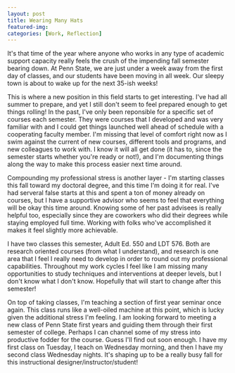 ```yaml
---
layout: post
title: Wearing Many Hats 
featured-img:
categories: [Work, Reflection]
---
```


It's that time of the year where anyone who works in any type of academic support capacity really feels the crush of the impending fall semester bearing down. At Penn State, we are just under a week away from the first day of classes, and our students have been moving in all week. Our sleepy town is about to wake up for the next 35-ish weeks! 

This is where a new position in this field starts to get interesting. I've had all summer to prepare, and yet I still don't seem to feel prepared enough to get things rolling! In the past, I've only been reponsible for a specific set of courses each semester. They were courses that I developed and was very familiar with and I could get things launched well ahead of schedule with a cooperating faculty member. I'm missing that level of comfort right now as I swim against the current of new courses, different tools and programs, and new colleagues to work with. I know it will all get done (it has to, since the semester starts whether you're ready or not!), and I'm documenting things along the way to make this process easier next time around. 

Compounding my professional stress is another layer - I'm starting classes this fall toward my doctoral degree, and this time I'm doing it for real. I've had serveral false starts at this and spent a ton of money already on courses, but I have a supportive advisor who seems to feel that everything will be okay this time around. Knowing some of her past advisees is really helpful too, especially since they are coworkers who did their degrees while staying employed full time. Working with folks who've accomplished it makes it feel slightly more achievable. 

I have two classes this semester, Adult Ed. 550 and LDT 576. Both are research oriented courses (from what I understand), and research is one area that I feel I really need to develop in order to round out my professional capabilities. Throughout my work cycles I feel like I am missing many opportunities to study techniques and interventions at deeper levels, but I don't know what I don't know. Hopefully that will start to change after this semester! 

On top of taking classes, I'm teaching a section of first year seminar once again. This class runs like a well-oiled machine at this point, which is lucky given the additional stress I'm feeling. I am looking forward to meeting a new class of Penn State first years and guiding them through their first semester of college. Perhaps I can channel some of my stress into productive fodder for the course. Guess I'll find out soon enough. I have my first class on Tuesday, I teach on Wednesday morning, and then I have my second class Wednesday nights. It's shaping up to be a really busy fall for this instructional designer/instructor/student!
